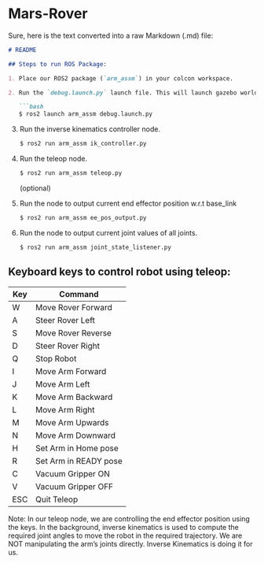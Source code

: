 # Mars-Rover

Sure, here is the text converted into a raw Markdown (.md) file:

```markdown
# README

## Steps to run ROS Package:

1. Place our ROS2 package (`arm_assm`) in your colcon workspace.

2. Run the `debug.launch.py` launch file. This will launch gazebo world with our robot, table, and box.

   ```bash
   $ ros2 launch arm_assm debug.launch.py
   ```

3. Run the inverse kinematics controller node.

   ```bash
   $ ros2 run arm_assm ik_controller.py
   ```

4. Run the teleop node.

   ```bash
   $ ros2 run arm_assm teleop.py
   ```

   (optional)

5. Run the node to output current end effector position w.r.t base_link

   ```bash
   $ ros2 run arm_assm ee_pos_output.py
   ```

6. Run the node to output current joint values of all joints.

   ```bash
   $ ros2 run arm_assm joint_state_listener.py
   ```

## Keyboard keys to control robot using teleop:

Key | Command
--- | -------
W   | Move Rover Forward
A   | Steer Rover Left
S   | Move Rover Reverse
D   | Steer Rover Right
Q   | Stop Robot
I   | Move Arm Forward
J   | Move Arm Left
K   | Move Arm Backward
L   | Move Arm Right
M   | Move Arm Upwards
N   | Move Arm Downward
H   | Set Arm in Home pose
R   | Set Arm in READY pose
C   | Vacuum Gripper ON
V   | Vacuum Gripper OFF
ESC | Quit Teleop

Note: In our teleop node, we are controlling the end effector position using the keys. In the background, inverse kinematics is used to compute the required joint angles to move the robot in the required trajectory. We are NOT manipulating the arm’s joints directly. Inverse Kinematics is doing it for us.
```
